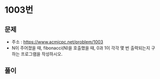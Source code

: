 # 1003번
## 문제
- 주소 : https://www.acmicpc.net/problem/1003
- N이 주어졌을 때, fibonacci(N)을 호출했을 때, 0과 1이 각각 몇 번 출력되는지 구하는 프로그램을 작성하시오.
## 풀이
